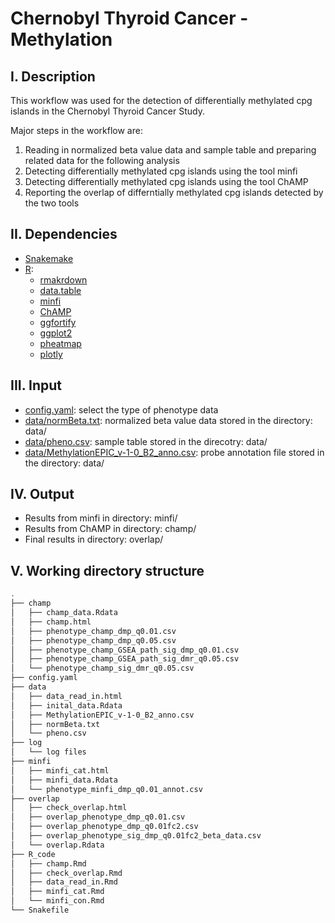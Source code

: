 # Chernobyl Thyroid Cancer - Methylation
## I. Description
This workflow was used for the detection of differentially methylated cpg islands in the Chernobyl Thyroid Cancer Study.

Major steps in the workflow are:
1) Reading in normalized beta value data and sample table and preparing related data for the following analysis
2) Detecting differentially methylated cpg islands using the tool minfi
3) Detecting differentially methylated cpg islands using the tool ChAMP
4) Reporting the overlap of differntially methylated cpg islands detected by the two tools

## II. Dependencies
* [Snakemake](https://snakemake.readthedocs.io/en/stable/)
* [R](https://www.r-project.org):
  * [rmakrdown](https://cran.r-project.org/web/packages/rmarkdown/index.html)
  * [data.table](https://cran.r-project.org/web/packages/data.table/index.html)
  * [minfi](https://bioconductor.org/packages/release/bioc/html/minfi.html)
  * [ChAMP](https://bioconductor.org/packages/release/bioc/html/ChAMP.html)
  * [ggfortify](https://cran.r-project.org/web/packages/ggfortify/index.html)
  * [ggplot2](https://cran.r-project.org/web/packages/ggplot2/index.html)
  * [pheatmap](https://cran.r-project.org/web/packages/pheatmap/index.html)
  * [plotly](https://cran.r-project.org/web/packages/plotly/index.html)
## III. Input
* [config.yaml](https://github.com/NCI-CGR/ChernobylThyroidCancer-Methylation/blob/main/config.yaml): select the type of phenotype data
* [data/normBeta.txt](https://github.com/NCI-CGR/ChernobylThyroidCancer-Methylation/tree/main/data): normalized beta value data stored in the directory: data/
* [data/pheno.csv](https://github.com/NCI-CGR/ChernobylThyroidCancer-Methylation/tree/main/data): sample table stored in the direcotry: data/ 
* [data/MethylationEPIC_v-1-0_B2_anno.csv](https://github.com/NCI-CGR/ChernobylThyroidCancer-Methylation/tree/main/data): probe annotation file stored in the directory: data/
## IV. Output
* Results from minfi in directory: minfi/
* Results from ChAMP in directory: champ/
* Final results in directory: overlap/
## V. Working directory structure
```bash
.
├── champ                                               
│   ├── champ_data.Rdata
│   ├── champ.html
│   ├── phenotype_champ_dmp_q0.01.csv
│   ├── phenotype_champ_dmp_q0.05.csv
│   ├── phenotype_champ_GSEA_path_sig_dmp_q0.01.csv
│   ├── phenotype_champ_GSEA_path_sig_dmr_q0.05.csv
│   └── phenotype_champ_sig_dmr_q0.05.csv
├── config.yaml 
├── data 
│   ├── data_read_in.html
│   ├── inital_data.Rdata
│   ├── MethylationEPIC_v-1-0_B2_anno.csv 
│   ├── normBeta.txt 
│   └── pheno.csv 
├── log 
│   └── log files
├── minfi 
│   ├── minfi_cat.html
│   ├── minfi_data.Rdata
│   └── phenotype_minfi_dmp_q0.01_annot.csv
├── overlap 
│   ├── check_overlap.html
│   ├── overlap_phenotype_dmp_q0.01.csv
│   ├── overlap_phenotype_dmp_q0.01fc2.csv
│   ├── overlap_phenotype_sig_dmp_q0.01fc2_beta_data.csv
│   └── overlap.Rdata
├── R_code 
│   ├── champ.Rmd
│   ├── check_overlap.Rmd
│   ├── data_read_in.Rmd
│   ├── minfi_cat.Rmd
│   └── minfi_con.Rmd
└── Snakefile
```
